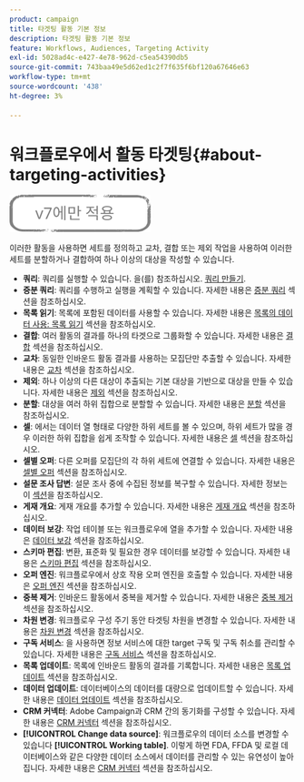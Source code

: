 ```yaml
---
product: campaign
title: 타겟팅 활동 기본 정보
description: 타겟팅 활동 기본 정보
feature: Workflows, Audiences, Targeting Activity
exl-id: 5028ad4c-e427-4e78-962d-c5ea54390db5
source-git-commit: 743baa49e5d62ed1c2f7f635f6bf120a67646e63
workflow-type: tm+mt
source-wordcount: '438'
ht-degree: 3%

---
```


# 워크플로우에서 활동 타겟팅{#about-targeting-activities}

![](../../assets/v7-only.svg)

이러한 활동을 사용하면 세트를 정의하고 교차, 결합 또는 제외 작업을 사용하여 이러한 세트를 분할하거나 결합하여 하나 이상의 대상을 작성할 수 있습니다.

* **쿼리**: 쿼리를 실행할 수 있습니다. 을(를) 참조하십시오. [쿼리 만들기](query.md#creating-a-query).
* **증분 쿼리**: 쿼리를 수행하고 실행을 계획할 수 있습니다. 자세한 내용은 [증분 쿼리](incremental-query.md) 섹션을 참조하십시오.
* **목록 읽기**: 목록에 포함된 데이터를 사용할 수 있습니다. 자세한 내용은 [목록의 데이터 사용: 목록 읽기](../../platform/using/import-export-workflows.md#using-data-from-a-list--read-list) 섹션을 참조하십시오.
* **결합**: 여러 활동의 결과를 하나의 타겟으로 그룹화할 수 있습니다. 자세한 내용은 [결합](union.md) 섹션을 참조하십시오.
* **교차**: 동일한 인바운드 활동 결과를 사용하는 모집단만 추출할 수 있습니다. 자세한 내용은 [교차](intersection.md) 섹션을 참조하십시오.
* **제외**: 하나 이상의 다른 대상이 추출되는 기본 대상을 기반으로 대상을 만들 수 있습니다. 자세한 내용은 [제외](exclusion.md) 섹션을 참조하십시오.
* **분할**: 대상을 여러 하위 집합으로 분할할 수 있습니다. 자세한 내용은 [분할](split.md) 섹션을 참조하십시오.
* **셀**: 에서는 데이터 열 형태로 다양한 하위 세트를 볼 수 있으며, 하위 세트가 많을 경우 이러한 하위 집합을 쉽게 조작할 수 있습니다. 자세한 내용은 [셀](cells.md) 섹션을 참조하십시오.
* **셀별 오퍼**: 다른 오퍼를 모집단의 각 하위 세트에 연결할 수 있습니다. 자세한 내용은 [셀별 오퍼](offers-by-cell.md) 섹션을 참조하십시오.
* **설문 조사 답변**: 설문 조사 중에 수집된 정보를 복구할 수 있습니다. 자세한 정보는 이 [섹션](../../surveys/using/getting-started-with-surveys.md)을 참조하십시오.
* **게재 개요**: 게재 개요를 추가할 수 있습니다. 자세한 내용은 [게재 개요](../../workflow/using/delivery-outline.md) 섹션을 참조하십시오.
* **데이터 보강**: 작업 테이블 또는 워크플로우에 열을 추가할 수 있습니다. 자세한 내용은 [데이터 보강](../../workflow/using/enrichment.md) 섹션을 참조하십시오.
* **스키마 편집**: 변환, 표준화 및 필요한 경우 데이터를 보강할 수 있습니다. 자세한 내용은 [스키마 편집](../../workflow/using/edit-schema.md) 섹션을 참조하십시오.
* **오퍼 엔진**: 워크플로우에서 상호 작용 오퍼 엔진을 호출할 수 있습니다. 자세한 내용은 [오퍼 엔진](../../workflow/using/offer-engine.md) 섹션을 참조하십시오.
* **중복 제거**: 인바운드 활동에서 중복을 제거할 수 있습니다. 자세한 내용은 [중복 제거](../../workflow/using/deduplication.md) 섹션을 참조하십시오.
* **차원 변경**: 워크플로우 구성 주기 동안 타겟팅 차원을 변경할 수 있습니다. 자세한 내용은 [차원 변경](../../workflow/using/change-dimension.md) 섹션을 참조하십시오.
* **구독 서비스**: 을 사용하면 정보 서비스에 대한 target 구독 및 구독 취소를 관리할 수 있습니다. 자세한 내용은 [구독 서비스](../../workflow/using/subscription-services.md) 섹션을 참조하십시오.
* **목록 업데이트**: 목록에 인바운드 활동의 결과를 기록합니다. 자세한 내용은 [목록 업데이트](../../workflow/using/list-update.md) 섹션을 참조하십시오.
* **데이터 업데이트**: 데이터베이스의 데이터를 대량으로 업데이트할 수 있습니다. 자세한 내용은 [데이터 업데이트](../../workflow/using/update-data.md) 섹션을 참조하십시오.
* **CRM 커넥터**: Adobe Campaign과 CRM 간의 동기화를 구성할 수 있습니다. 자세한 내용은 [CRM 커넥터](../../workflow/using/crm-connector.md) 섹션을 참조하십시오.
* **[!UICONTROL Change data source]**: 워크플로우의 데이터 소스를 변경할 수 있습니다 **[!UICONTROL Working table]**. 이렇게 하면 FDA, FFDA 및 로컬 데이터베이스와 같은 다양한 데이터 소스에서 데이터를 관리할 수 있는 유연성이 높아집니다. 자세한 내용은 [CRM 커넥터](../../workflow/using/change-data-source.md) 섹션을 참조하십시오.

